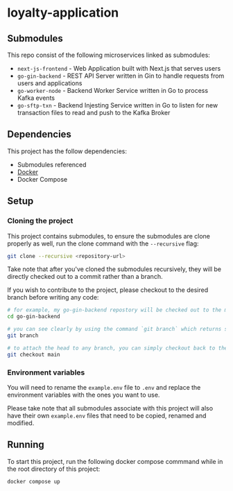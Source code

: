 # loyalty-application

## Submodules
This repo consist of the following microservices linked as submodules:
- `next-js-frontend` - Web Application built with Next.js that serves users
- `go-gin-backend` - REST API Server written in Gin to handle requests from users and applications
- `go-worker-node` - Backend Worker Service written in Go to process Kafka events
- `go-sftp-txn` - Backend Injesting Service written in Go to listen for new transaction files to read and push to the Kafka Broker

## Dependencies
This project has the follow dependencies:
- Submodules referenced 
- [Docker](https://docs.docker.com/engine/install/)
- Docker Compose

## Setup

### Cloning the project 
This project contains submodules, to ensure the submodules are clone properly as well, run the clone command with the `--recursive` flag:
```bash
git clone --recursive <repository-url>
```

Take note that after you've cloned the submodules recursively, they will be directly checked out to a commit rather than a branch.

If you wish to contribute to the project, please checkout to the desired branch before writing any code:
```bash
# for example, my go-gin-backend repostory will be checked out to the main branch's commit
cd go-gin-backend

# you can see clearly by using the command `git branch` which returns something like * (HEAD detached at HASH)
git branch 

# to attach the head to any branch, you can simply checkout back to the branch you desire i.e main/development
git checkout main
```

### Environment variables
You will need to rename the `example.env` file to `.env` and replace the environment variables with the ones you want to use.

Please take note that all submodules associate with this project will also have their own `example.env` files that need to be copied, renamed and modified.


## Running
To start this project, run the following docker compose commmand while in the root directory of this project:
```bash
docker compose up
```


